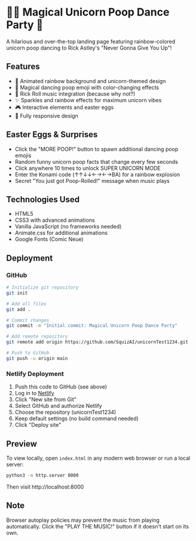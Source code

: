 # 🦄💩 Magical Unicorn Poop Dance Party 🌈

A hilarious and over-the-top landing page featuring rainbow-colored unicorn poop dancing to Rick Astley's "Never Gonna Give You Up"!

## Features

- 🌈 Animated rainbow background and unicorn-themed design
- 💩 Magical dancing poop emoji with color-changing effects
- 🎵 Rick Roll music integration (because why not?)
- ✨ Sparkles and rainbow effects for maximum unicorn vibes
- 🎮 Interactive elements and easter eggs
- 📱 Fully responsive design

## Easter Eggs & Surprises

- Click the "MORE POOP!" button to spawn additional dancing poop emojis
- Random funny unicorn poop facts that change every few seconds
- Click anywhere 10 times to unlock SUPER UNICORN MODE
- Enter the Konami code (↑↑↓↓←→←→BA) for a rainbow explosion
- Secret "You just got Poop-Rolled!" message when music plays

## Technologies Used

- HTML5
- CSS3 with advanced animations
- Vanilla JavaScript (no frameworks needed)
- Animate.css for additional animations
- Google Fonts (Comic Neue)

## Deployment

### GitHub

```bash
# Initialize git repository
git init

# Add all files
git add .

# Commit changes
git commit -m "Initial commit: Magical Unicorn Poop Dance Party"

# Add remote repository
git remote add origin https://github.com/SquizAI/unicornTest1234.git

# Push to GitHub
git push -u origin main
```

### Netlify Deployment

1. Push this code to GitHub (see above)
2. Log in to [Netlify](https://www.netlify.com/)
3. Click "New site from Git"
4. Select GitHub and authorize Netlify
5. Choose the repository (unicornTest1234)
6. Keep default settings (no build command needed)
7. Click "Deploy site"

## Preview

To view locally, open `index.html` in any modern web browser or run a local server:

```bash
python3 -m http.server 8000
```

Then visit http://localhost:8000

## Note

Browser autoplay policies may prevent the music from playing automatically. Click the "PLAY THE MUSIC!" button if it doesn't start on its own.
